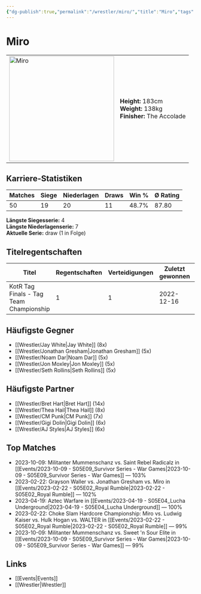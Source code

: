 ```yaml
---
{"dg-publish":true,"permalink":"/wrestler/miro/","title":"Miro","tags":["wrestler"],"noteIcon":""}
---
```



# Miro

<table>
        <tr>
        <td><img src="https://github.com/CptSpaulding1980/choke-slam-wrestling/releases/download/images/Miro.png" width="280" alt="Miro"></td>
        <td>
        <b>Height:</b> 183cm<br>
        <b>Weight:</b> 138kg<br>
        <b>Finisher:</b> The Accolade<br>
        </td>
        </tr>
        </table>
        
## Karriere-Statistiken

| Matches | Siege | Niederlagen | Draws | Win % | Ø Rating |
|---------|-------|-------------|-------|-------|-----------|
| 50 | 19 | 20 | 11 | 48.7% | 87.80 |

**Längste Siegesserie:** 4<br>**Längste Niederlagenserie:** 7<br>**Aktuelle Serie:** draw (1 in Folge)

## Titelregentschaften
| Titel | Regentschaften | Verteidigungen | Zuletzt gewonnen | Aktuell |
|-------|---------------|----------------|------------------|---------|
| KotR Tag Finals - Tag Team Championship | 1 | 1 | 2022-12-16 |  |


## Häufigste Gegner
- [[Wrestler/Jay White\|Jay White]] (8x)
- [[Wrestler/Jonathan Gresham\|Jonathan Gresham]] (5x)
- [[Wrestler/Noam Dar\|Noam Dar]] (5x)
- [[Wrestler/Jon Moxley\|Jon Moxley]] (5x)
- [[Wrestler/Seth Rollins\|Seth Rollins]] (5x)

## Häufigste Partner
- [[Wrestler/Bret Hart\|Bret Hart]] (14x)
- [[Wrestler/Thea Hail\|Thea Hail]] (8x)
- [[Wrestler/CM Punk\|CM Punk]] (7x)
- [[Wrestler/Gigi Dolin\|Gigi Dolin]] (6x)
- [[Wrestler/AJ Styles\|AJ Styles]] (6x)

## Top Matches
- 2023-10-09: Militanter Mummenschanz vs. Saint Rebel Radicalz in [[Events/2023-10-09 - S05E09_Survivor Series - War Games\|2023-10-09 - S05E09_Survivor Series - War Games]] — 103%
- 2023-02-22: Grayson Waller vs. Jonathan Gresham vs. Miro in [[Events/2023-02-22 - S05E02_Royal Rumble\|2023-02-22 - S05E02_Royal Rumble]] — 102%
- 2023-04-19: Aztec Warfare in [[Events/2023-04-19 - S05E04_Lucha Underground\|2023-04-19 - S05E04_Lucha Underground]] — 100%
- 2023-02-22: Choke Slam Hardcore Championship: Miro vs. Ludwig Kaiser vs. Hulk Hogan vs. WALTER in [[Events/2023-02-22 - S05E02_Royal Rumble\|2023-02-22 - S05E02_Royal Rumble]] — 99%
- 2023-10-09: Militanter Mummenschanz vs. Sweet 'n Sour Elite in [[Events/2023-10-09 - S05E09_Survivor Series - War Games\|2023-10-09 - S05E09_Survivor Series - War Games]] — 99%

## Links
- [[Events\|Events]]
- [[Wrestler\|Wrestler]]
